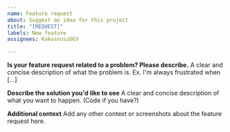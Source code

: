 ```yaml
---
name: Feature request
about: Suggest an idea for this project
title: "[REQUEST]"
labels: New feature
assignees: KokosnussDEV

---
```


**Is your feature request related to a problem? Please describe.**
A clear and concise description of what the problem is. Ex. I'm always frustrated when [...]

**Describe the solution you'd like to see**
A clear and concise description of what you want to happen. (Code if you have?)

**Additional context**
Add any other context or screenshots about the feature request here.
